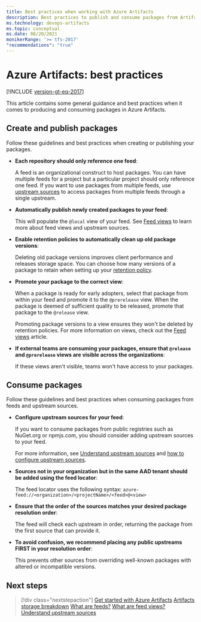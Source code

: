 ```yaml
---
title: Best practices when working with Azure Artifacts
description: Best practices to publish and consume packages from Artifacts feeds
ms.technology: devops-artifacts
ms.topic: conceptual
ms.date: 08/20/2021
monikerRange: '>= tfs-2017'
"recommendations": "true"
---
```


# Azure Artifacts: best practices

[!INCLUDE [version-gt-eq-2017](../../includes/version-gt-eq-2017.md)]

This article contains some general guidance and best practices when it comes to producing and consuming packages in Azure Artifacts.

## Create and publish packages

Follow these guidelines and best practices when creating or publishing your packages.

- **Each repository should only reference one feed**:

    A feed is an organizational construct to host packages. You can have multiple feeds for a project but a particular project should only reference one feed. If you want to use packages from multiple feeds, use [upstream sources](upstream-sources.md) to access packages from multiple feeds through a single upstream.

- **Automatically publish newly created packages to your feed**:

    This will populate the `@local` view of your feed. See [Feed views](views.md) to learn more about feed views and upstream sources.

- **Enable retention policies to automatically clean up old package versions**:

    Deleting old package versions improves client performance and releases storage space. You can choose how many versions of a package to retain when setting up your [retention policy](../how-to/delete-and-recover-packages.md#delete-packages-automatically-with-retention-policies).

- **Promote your package to the correct view**:

    When a package is ready for early adopters, select that package from within your feed and promote it to the `@prerelease` view. When the package is deemed of sufficient quality to be released, promote that package to the `@release` view.
    
    Promoting package versions to a view ensures they won't be deleted by retention policies. For more information on views, check out the [Feed views](views.md) article.

- **If external teams are consuming your packages, ensure that `@release` and `@prerelease` views are visible across the organizations**:

    If these views aren't visible, teams won't have access to your packages.

## Consume packages

Follow these guidelines and best practices when consuming packages from feeds and upstream sources.

- **Configure upstream sources for your feed**:

    If you want to consume packages from public registries such as NuGet.org or npmjs.com, you should consider adding upstream sources to your feed.
    
    For more information, see [Understand upstream sources](upstream-sources.md) and [how to configure upstream sources](../how-to/set-up-upstream-sources.md).

- **Sources not in your organization but in the same AAD tenant should be added using the feed locator**:

    The feed locator uses the following syntax: `azure-feed://<organization>/<projectName>/<feed>@<view>`

- **Ensure that the order of the sources matches your desired package resolution order**:

    The feed will check each upstream in order, returning the package from the first source that can provide it.

- **To avoid confusion, we recommend placing any public upstreams FIRST in your resolution order**:

    This prevents other sources from overriding well-known packages with altered or incompatible versions.

## Next steps

> [!div class="nextstepaction"]
> [Get started with Azure Artifacts](../start-using-azure-artifacts.md)
> [Artifacts storage breakdown](../artifact-storage.md)
> [What are feeds?](feeds.md)
> [What are feed views?](views.md)
> [Understand upstream sources](upstream-sources.md)
